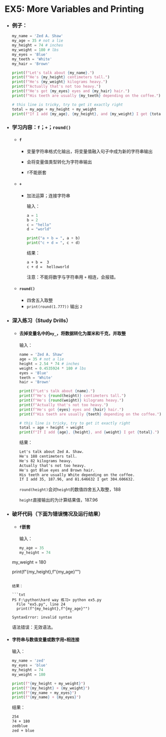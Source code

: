 # EX5: More Variables and Printing

* ### 例子：

  ```python
  my_name = 'Zed A. Shaw'
  my_age = 35 # not a lie
  my_height = 74 # inches
  my_weight = 180 # lbs
  my_eyes = 'Blue'
  my_teeth = 'White'
  my_hair = 'Brown'
  
  print(f"Let's talk about {my_name}.")
  print(f"He's {my_height} centimeters tall.")
  print(f"He's {my_weight} kilograms heavy.")
  print(f"Actually that's not too heavy.")
  print(f"He's got {my_eyes} eyes and {my_hair} hair.")
  print(f"His teeth are usually {my_teeth} depending on the coffee.")
  
  # this line is tricky, try to get it exactly right
  total = my_age + my_height + my_weight
  print(f"If I add {my_age}, {my_height}, and {my_weight} I get {total}.")
  ```

* ### 学习内容：`f`；`+`；`round()`

  * #### `f`

    * 变量字符串格式化输出，将变量值融入句子中成为新的字符串输出
    * 会将变量值类型转化为字符串输出
    
    * `f`不能嵌套
  * #### `+`

    * 加法运算；连接字符串
    
      输入：
    
      ```python
      a = 1
      b = 2
      c = "hello"
      d = "world"
      
      print("a + b = ", a + b)
      print("c + d = ", c + d)
      ```
    
      结果：
    
      ```txt
      a + b =  3
      c + d =  helloworld
      ```
    
      注意：不能将数字与字符串用 `+` 相连，会报错。

  * #### `round()`
    
    * 四舍五入取整
    * `print(round(1.777))` 输出 `2`

* ### 深入练习（Study Drills）

  * #### 去掉变量名中的`my_`，将数据转化为厘米和千克，并取整

    输入：

    ```python
    name = 'Zed A. Shaw'
    age = 35 # not a lie
    height = 2.54 * 74 # inches
    weight = 0.4535924 * 180 # lbs
    eyes = 'Blue'
    teeth = 'White'
    hair = 'Brown'
    
    print(f"Let's talk about {name}.")
    print(f"He's {round(height)} centimeters tall.")
    print(f"He's {round(weight)} kilograms heavy.")
    print(f"Actually that's not too heavy.")
    print(f"He's got {eyes} eyes and {hair} hair.")
    print(f"His teeth are usually {teeth} depending on the coffee.")
    
    # this line is tricky, try to get it exactly right
    total = age + height + weight
    print(f"If I add {age}, {height}, and {weight} I get {total}.")
    ```

    结果：

    ```txt
    Let's talk about Zed A. Shaw.
    He's 188 centimeters tall.
    He's 82 kilograms heavy.
    Actually that's not too heavy.
    He's got Blue eyes and Brown hair.
    His teeth are usually White depending on the coffee.
    If I add 35, 187.96, and 81.646632 I get 304.606632.
    ```

    `round(height)`会对`height`的数值四舍五入取整，188

    `height`直接输出的为计算结果值，187.96

* ### 破坏代码（下面为错误情况及运行结果）

  * #### `f`嵌套

    输入：

    ```python
    my_age = 35
    my_height = 74
  my_weight = 180
    
  print(f"{my_height},f"{my_age}"")
    ```
  
    结果：
  
    ```txt
    PS F:\python\hard way 练习> python ex5.py
      File "ex5.py", line 24
      print(f"{my_height},f"{my_age}"")
                              ^
  SyntaxError: invalid syntax
    ```

    语法错误：无效语法。

* #### 字符串与数值变量或数字用`+`相连接

  输入：

  ```python
  my_name = 'zed'
  my_eyes = 'blue'
  my_height = 74 
  my_weight = 180 
  
  print(f"{my_height + my_weight}")
  print(f"{my_height} + {my_weight}")
  print(f"{my_name + my_eyes}")
  print(f"{my_name} + {my_eyes}")
  ```

  结果：

  ```txt
  254
  74 + 180
  zedblue
  zed + blue
  ```

  



